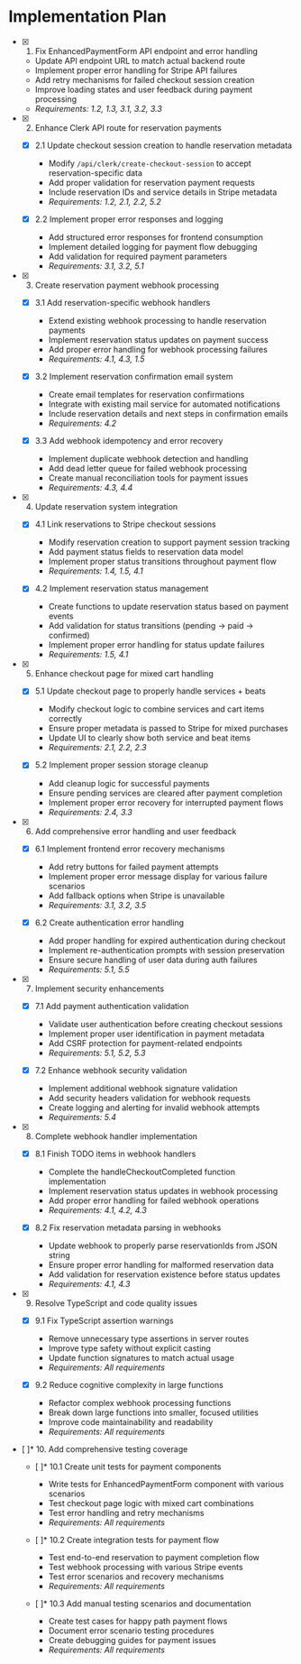 # Implementation Plan

- [x] 1. Fix EnhancedPaymentForm API endpoint and error handling
  - Update API endpoint URL to match actual backend route
  - Implement proper error handling for Stripe API failures
  - Add retry mechanisms for failed checkout session creation
  - Improve loading states and user feedback during payment processing
  - _Requirements: 1.2, 1.3, 3.1, 3.2, 3.3_

- [x] 2. Enhance Clerk API route for reservation payments
  - [x] 2.1 Update checkout session creation to handle reservation metadata
    - Modify `/api/clerk/create-checkout-session` to accept reservation-specific data
    - Add proper validation for reservation payment requests
    - Include reservation IDs and service details in Stripe metadata
    - _Requirements: 1.2, 2.1, 2.2, 5.2_

  - [x] 2.2 Implement proper error responses and logging
    - Add structured error responses for frontend consumption
    - Implement detailed logging for payment flow debugging
    - Add validation for required payment parameters
    - _Requirements: 3.1, 3.2, 5.1_

- [x] 3. Create reservation payment webhook processing
  - [x] 3.1 Add reservation-specific webhook handlers
    - Extend existing webhook processing to handle reservation payments
    - Implement reservation status updates on payment success
    - Add proper error handling for webhook processing failures
    - _Requirements: 4.1, 4.3, 1.5_

  - [x] 3.2 Implement reservation confirmation email system
    - Create email templates for reservation confirmations
    - Integrate with existing mail service for automated notifications
    - Include reservation details and next steps in confirmation emails
    - _Requirements: 4.2_

  - [x] 3.3 Add webhook idempotency and error recovery
    - Implement duplicate webhook detection and handling
    - Add dead letter queue for failed webhook processing
    - Create manual reconciliation tools for payment issues
    - _Requirements: 4.3, 4.4_

- [x] 4. Update reservation system integration
  - [x] 4.1 Link reservations to Stripe checkout sessions
    - Modify reservation creation to support payment session tracking
    - Add payment status fields to reservation data model
    - Implement proper status transitions throughout payment flow
    - _Requirements: 1.4, 1.5, 4.1_

  - [x] 4.2 Implement reservation status management
    - Create functions to update reservation status based on payment events
    - Add validation for status transitions (pending -> paid -> confirmed)
    - Implement proper error handling for status update failures
    - _Requirements: 1.5, 4.1_

- [x] 5. Enhance checkout page for mixed cart handling
  - [x] 5.1 Update checkout page to properly handle services + beats
    - Modify checkout logic to combine services and cart items correctly
    - Ensure proper metadata is passed to Stripe for mixed purchases
    - Update UI to clearly show both service and beat items
    - _Requirements: 2.1, 2.2, 2.3_

  - [x] 5.2 Implement proper session storage cleanup
    - Add cleanup logic for successful payments
    - Ensure pending services are cleared after payment completion
    - Implement proper error recovery for interrupted payment flows
    - _Requirements: 2.4, 3.3_

- [x] 6. Add comprehensive error handling and user feedback
  - [x] 6.1 Implement frontend error recovery mechanisms
    - Add retry buttons for failed payment attempts
    - Implement proper error message display for various failure scenarios
    - Add fallback options when Stripe is unavailable
    - _Requirements: 3.1, 3.2, 3.5_

  - [x] 6.2 Create authentication error handling
    - Add proper handling for expired authentication during checkout
    - Implement re-authentication prompts with session preservation
    - Ensure secure handling of user data during auth failures
    - _Requirements: 5.1, 5.5_

- [x] 7. Implement security enhancements
  - [x] 7.1 Add payment authentication validation
    - Validate user authentication before creating checkout sessions
    - Implement proper user identification in payment metadata
    - Add CSRF protection for payment-related endpoints
    - _Requirements: 5.1, 5.2, 5.3_

  - [x] 7.2 Enhance webhook security validation
    - Implement additional webhook signature validation
    - Add security headers validation for webhook requests
    - Create logging and alerting for invalid webhook attempts
    - _Requirements: 5.4_

- [x] 8. Complete webhook handler implementation
  - [x] 8.1 Finish TODO items in webhook handlers
    - Complete the handleCheckoutCompleted function implementation
    - Implement reservation status updates in webhook processing
    - Add proper error handling for failed webhook operations
    - _Requirements: 4.1, 4.2, 4.3_

  - [x] 8.2 Fix reservation metadata parsing in webhooks
    - Update webhook to properly parse reservationIds from JSON string
    - Ensure proper error handling for malformed reservation data
    - Add validation for reservation existence before status updates
    - _Requirements: 4.1, 4.3_

- [x] 9. Resolve TypeScript and code quality issues
  - [x] 9.1 Fix TypeScript assertion warnings
    - Remove unnecessary type assertions in server routes
    - Improve type safety without explicit casting
    - Update function signatures to match actual usage
    - _Requirements: All requirements_

  - [x] 9.2 Reduce cognitive complexity in large functions
    - Refactor complex webhook processing functions
    - Break down large functions into smaller, focused utilities
    - Improve code maintainability and readability
    - _Requirements: All requirements_

- [ ]\* 10. Add comprehensive testing coverage
  - [ ]\* 10.1 Create unit tests for payment components
    - Write tests for EnhancedPaymentForm component with various scenarios
    - Test checkout page logic with mixed cart combinations
    - Test error handling and retry mechanisms
    - _Requirements: All requirements_

  - [ ]\* 10.2 Create integration tests for payment flow
    - Test end-to-end reservation to payment completion flow
    - Test webhook processing with various Stripe events
    - Test error scenarios and recovery mechanisms
    - _Requirements: All requirements_

  - [ ]\* 10.3 Add manual testing scenarios and documentation
    - Create test cases for happy path payment flows
    - Document error scenario testing procedures
    - Create debugging guides for payment issues
    - _Requirements: All requirements_
